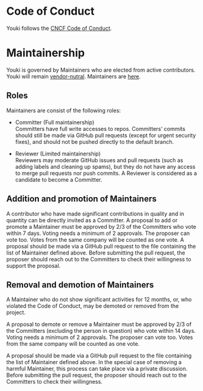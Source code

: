 # Code of Conduct

Youki follows the [CNCF Code of Conduct](https://github.com/cncf/foundation/blob/main/code-of-conduct.md).

# Maintainership

Youki is governed by Maintainers who are elected from active contributors.
Youki will remain [vendor-nutral](https://contribute.cncf.io/maintainers/community/vendor-neutrality/).
Maintainers are [here](./maintainer.md).

## Roles

Maintainers are consist of the following roles:

- Committer (Full maintainership)  
    Committers have full write accesses to repos.
    Committers’ commits should still be made via GitHub pull requests (except for urgent security fixes), and should not be pushed directly to the default branch.

- Reviewer (Limited maintainership)  
    Reviewers may moderate GitHub issues and pull requests (such as adding labels and cleaning up spams), but they do not have any access to merge pull requests nor push commits.
    A Reviewer is considered as a candidate to become a Committer.

## Addition and promotion of Maintainers

A contributor who have made significant contributions in quality and in quantity can be directly invited as a Committer.
A proposal to add or promote a Maintainer must be approved by 2/3 of the Committers who vote within 7 days.
Voting needs a minimum of 2 approvals. The proposer can vote too. Votes from the same company will be counted as one vote.
A proposal should be made via a GitHub pull request to the file containing the list of Maintainer defined above.
Before submitting the pull request, the proposer should reach out to the Committers to check their willingness to support the proposal.

## Removal and demotion of Maintainers

A Maintainer who do not show significant activities for 12 months, or, who violated the Code of Conduct, may be demoted or removed from the project.

A proposal to demote or remove a Maintainer must be approved by 2/3 of the Committers (excluding the person in question) who vote within 14 days.
Voting needs a minimum of 2 approvals. The proposer can vote too. Votes from the same company will be counted as one vote.

A proposal should be made via a GitHub pull request to the file containing the list of Maintainer defined above.
In the special case of removing a harmful Maintainer, this process can take place via a private discussion.
Before submitting the pull request, the proposer should reach out to the Committers to check their willingness.
